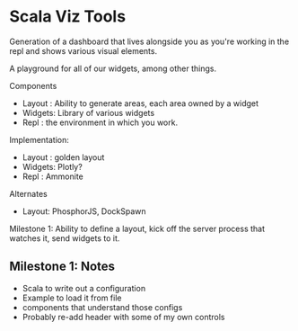 # Scala Viz Tools

Generation of a dashboard that lives alongside you as you're working in the repl and shows various visual elements.

A playground for all of our widgets, among other things.

Components
* Layout : Ability to generate areas, each area owned by a widget
* Widgets: Library of various widgets
* Repl   : the environment in which you work.

Implementation:
* Layout : golden layout
* Widgets: Plotly?
* Repl   : Ammonite

Alternates
* Layout: PhosphorJS, DockSpawn

Milestone 1:
Ability to define a layout, kick off the server process that watches it, send widgets to it.

## Milestone 1: Notes

* Scala to write out a configuration
* Example to load it from file
* components that understand those configs
* Probably re-add header with some of my own controls
